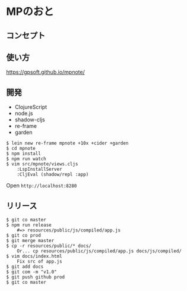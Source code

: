 # MPのおと

## コンセプト

## 使い方

https://gpsoft.github.io/mpnote/

## 開発

- ClojureScript
- node.js
- shadow-cljs
- re-frame
- garden

```shell-session
$ lein new re-frame mpnote +10x +cider +garden
$ cd mpnote
$ npm install
$ npm run watch
$ vim src/mpnote/views.cljs
    :LspInstallServer
    :CljEval (shadow/repl :app)
```

Open `http://localhost:8280`

## リリース

```shell-session
$ git co master
$ npm run release
    #=> resources/public/js/compiled/app.js
$ git co prod
$ git merge master
$ cp -r resources/public/* docs/
    Or... cp resources/public/js/compiled/app.js docs/js/compiled/
$ vim docs/index.html
    Fix src of app.js
$ git add docs
$ git com -m "v1.0"
$ git push github prod
$ git co master
```
